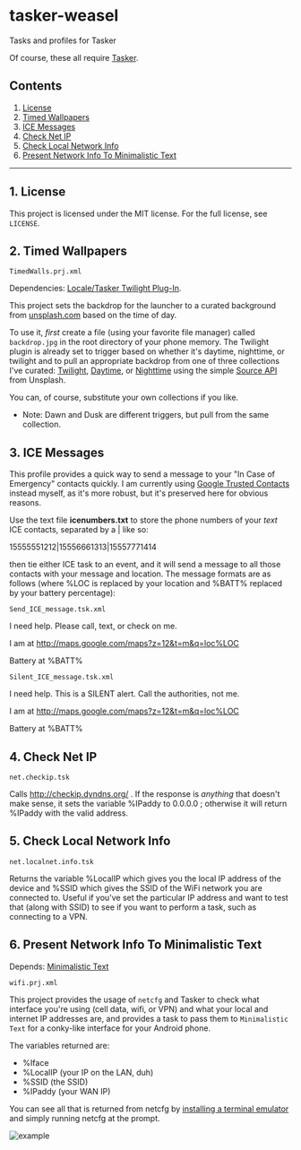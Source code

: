 # tasker-weasel
Tasks and profiles for Tasker

Of course, these all require [Tasker](https://play.google.com/store/apps/details?id=net.dinglisch.android.taskerm&hl=en).

## Contents

 1. [License](#1-license)
 2. [Timed Wallpapers](#2-timed-wallpapers)
 3. [ICE Messages](#3-ice-messages) 
 4. [Check Net IP](#4-check-net-ip)
 5. [Check Local Network Info](#5-check-local-network-info)  
 6. [Present Network Info To Minimalistic Text](#6-present-network-info-to-minimalistic-text)
 

***

## 1. License

This project is licensed under the MIT license. For the full license, see `LICENSE`.

## 2. Timed Wallpapers

`TimedWalls.prj.xml`

Dependencies: [Locale/Tasker Twilight Plug-In](https://play.google.com/store/apps/details?id=com.terdelle.twilight&hl=en).

This project sets the backdrop for the launcher to a curated background from 
[unsplash.com](https://unsplash.com) based on the time of day. 

To use it, *first* create a file (using your favorite file manager) called 
`backdrop.jpg` in the root directory of your phone memory. The Twilight plugin 
is already set to trigger based on whether it's daytime, nighttime, or twilight 
and to pull an appropriate backdrop from one of three collections I've curated: 
[Twilight](https://source.unsplash.com/collection/4900660), 
[Daytime](https://source.unsplash.com/collection/4900670), or 
[Nighttime](https://source.unsplash.com/collection/4900654) using the 
simple [Source API](https://source.unsplash.com/) from Unsplash. 

You can, of course, substitute your own collections if you like. 

* Note: Dawn and Dusk are different triggers, but pull from the same collection.

## 3. ICE Messages

This profile provides a quick way to send a message to your "In Case of 
Emergency" contacts quickly. I am currently using [Google Trusted Contacts](https://contacts.google.com/trustedcontacts/) 
instead myself, as it's more robust, but it's preserved here for obvious reasons.

Use the text file **icenumbers.txt** to store the phone numbers of your *text* ICE contacts, separated by a | like so:

   15555551212|15556661313|15557771414

then tie either ICE task to an event, and it will send a message to all those 
contacts with your message and location. The message formats are as follows 
(where %LOC is replaced by your location and %BATT% replaced by your battery 
percentage):

`Send_ICE_message.tsk.xml`  

I need help. Please call, text, or check on me. 

I am at http://maps.google.com/maps?z=12&t=m&q=loc%LOC

Battery at %BATT%

`Silent_ICE_message.tsk.xml`  

I need help. This is a SILENT alert. Call the authorities, not me.  

I am at http://maps.google.com/maps?z=12&t=m&q=loc%LOC

Battery at %BATT%


## 4. Check Net IP

`net.checkip.tsk`

Calls http://checkip.dyndns.org/ .  If the response is *anything* that doesn't 
make sense, it sets the variable %IPaddy to 0.0.0.0 ; otherwise it will 
return %IPaddy with the valid address.

## 5. Check Local Network Info

`net.localnet.info.tsk`

Returns the variable %LocalIP which gives you the local IP address of the 
device and %SSID which gives the SSID of the WiFi network you are connected 
to. Useful if you've set the particular IP address and want to test that 
(along with SSID) to see if you want to perform a task, such as connecting 
to a VPN.

## 6. Present Network Info To Minimalistic Text

Depends: [Minimalistic Text](https://play.google.com/store/apps/details?id=de.devmil.minimaltext&hl=en)

`wifi.prj.xml`

This project provides the usage of `netcfg` and Tasker to check what 
interface you're using (cell data, wifi, or VPN) and what your local and 
internet IP addresses are, and provides a task to pass them to `Minimalistic 
Text` for a conky-like interface for your Android phone.

The variables returned are:
* %Iface  
* %LocalIP (your IP on the LAN, duh)  
* %SSID (the SSID)  
* %IPaddy (your WAN IP)  

You can see all that is returned from netcfg by [installing a terminal emulator](https://play.google.com/store/apps/details?id=jackpal.androidterm&hl=en) 
and simply running netcfg at the prompt.

![example](https://raw.githubusercontent.com/uriel1998/tasker-weasel/blob/master/example.jpg "With wifi enabled")
